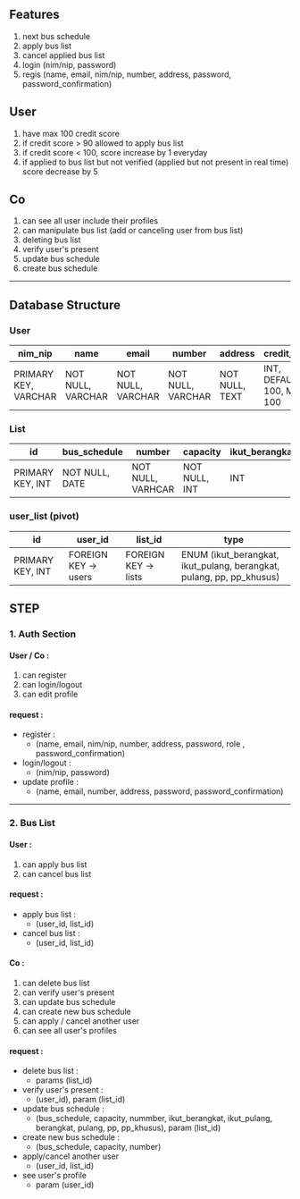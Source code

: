 ## Features
1. next bus schedule
2. apply bus list
3. cancel applied bus list
4. login (nim/nip, password)
5. regis (name, email, nim/nip, number, address, password, password_confirmation)

## User
1. have max 100 credit score
2. if credit score > 90 allowed to apply bus list
3. if credit score < 100, score increase by 1 everyday
4. if applied to bus list but not verified (applied but not present in real time) score decrease by 5

## Co
1. can see all user include their profiles
2. can manipulate bus list (add or canceling user from bus list)
3. deleting bus list
4. verify user's present
5. update bus schedule
6. create bus schedule

---

## Database Structure

### User
 nim_nip | name | email | number | address | credit_score | password | role
 --------|------|-------|--------|---------|--------------|----------|-----
 PRIMARY KEY, VARCHAR | NOT NULL, VARCHAR | NOT NULL, VARCHAR | NOT NULL, VARCHAR | NOT NULL, TEXT | INT, DEFAULT = 100, MAX = 100 | NOT NULL, VARCHAR | ENUM (user, Co, admin)

### List
 id | bus_schedule | number | capacity | ikut_berangkat | ikut_pulang | berangkat | pulang | pp | pp_khusus
 ---|--------------|--------|----------|----------------|-------------|----------|--------|----|----------
 PRIMARY KEY, INT | NOT NULL, DATE | NOT NULL, VARHCAR | NOT NULL, INT | INT | INT | INT | INT | INT | INT

### user_list (pivot)
id | user_id | list_id | type
---|---------|---------|-----
PRIMARY KEY, INT | FOREIGN KEY -> users | FOREIGN KEY -> lists | ENUM (ikut_berangkat, ikut_pulang, berangkat, pulang, pp, pp_khusus)


## STEP
### 1. Auth Section
#### User / Co :
1. can register
2. can login/logout
3. can edit profile

#### request :
* register :
   * (name, email, nim/nip, number, address, password, role , password_confirmation)
* login/logout :
  * (nim/nip, password) 
* update profile :
  * (name, email, number, address, password, password_confirmation)

---

### 2. Bus List
#### User :
1. can apply bus list
2. can cancel bus list

#### request :
* apply bus list :
  * (user_id, list_id)
* cancel bus list :
  * (user_id, list_id)

#### Co :
1. can delete bus list
2. can verify user's present
3. can update bus schedule
4. can create new bus schedule
5. can apply / cancel another user
6. can see all user's profiles

#### request :
* delete bus list :
  * params (list_id)
* verify user's present :
  * (user_id), param (list_id)
* update bus schedule :
  * (bus_schedule, capacity, nummber, ikut_berangkat, ikut_pulang, berangkat, pulang, pp, pp_khusus), param (list_id)
* create new bus schedule :
  * (bus_schedule, capacity, number)
* apply/cancel another user
  * (user_id, list_id)
* see user's profile
  * param (user_id)